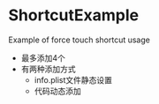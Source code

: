 # ShortcutExample
Example of force touch shortcut usage

* 最多添加4个
* 有两种添加方式
    * info.plist文件静态设置
    * 代码动态添加


